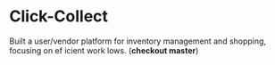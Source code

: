 # Click-Collect
Built a user/vendor platform for inventory management and shopping, focusing on ef icient 
work lows. 
(**checkout master**)
